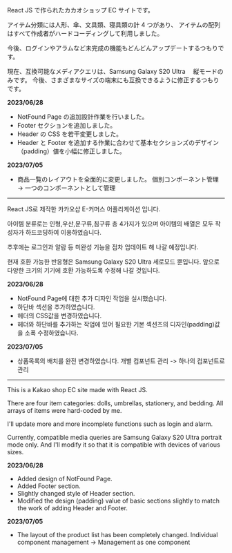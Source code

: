 React JS で作られたカカオショップ EC サイトです。

アイテム分類には人形、傘、文具類、寝具類の計 4 つがあり、
アイテムの配列はすべて作成者がハードコーディングして利用しました。

今後、ログインやアラムなど未完成の機能もどんどんアップデートするつもりです。

現在、互換可能なメディアクエリは、Samsung Galaxy S20 Ultra 　縦モードのみです。
今後、さまざまなサイズの端末にも互換できるように修正するつもりです。

**2023/06/28**

- NotFound Page の追加設計作業を行いました。
- Footer セクションを追加しました。
- Header の CSS を若干変更しました。
- Header と Footer を追加する作業に合わせて基本セクションズのデザイン（padding）値を小幅に修正しました。

**2023/07/05**

- 商品一覧のレイアウトを全面的に変更しました。 個別コンポーネント管理 → 一つのコンポーネントとして管理

---

React JS로 제작한 카카오샵 E-커머스 어플리케이션 입니다.

아이템 분류로는 인형,우산,문구류,침구류 총 4가지가 있으며 아이템의 배열은 모두 작성자가 하드코딩하여 이용하였습니다.

추후에는 로그인과 알람 등 미완성 기능을 점차 업데이트 해 나갈 예정입니다.

현재 호환 가능한 반응형은 Samsung Galaxy S20 Ultra 세로모드 뿐입니다.
앞으로 다양한 크기의 기기에 호환 가능하도록 수정해 나갈 것입니다.

**2023/06/28**

- NotFound Page에 대한 추가 디자인 작업을 실시했습니다.
- 하단바 섹션을 추가하였습니다.
- 헤더의 CSS값을 변경하였습니다.
- 헤더와 하단바를 추가하는 작업에 있어 필요한 기본 섹션즈의 디자인(padding)값을 소폭 수정하였습니다.

**2023/07/05**

- 상품목록의 배치를 완전 변경하였습니다. 개별 컴포넌트 관리 -> 하나의 컴포넌트로 관리

---

This is a Kakao shop EC site made with React JS.

There are four item categories: dolls, umbrellas, stationery, and bedding.
All arrays of items were hard-coded by me.

I'll update more and more incomplete functions such as login and alarm.

Currently, compatible media queries are Samsung Galaxy S20 Ultra portrait mode only.
And I'll modify it so that it is compatible with devices of various sizes.

**2023/06/28**

- Added design of NotFound Page.
- Added Footer section.
- Slightly changed style of Header section.
- Modified the design (padding) value of basic sections slightly to match the work of adding Header and Footer.

**2023/07/05**

- The layout of the product list has been completely changed. Individual component management -> Management as one component
